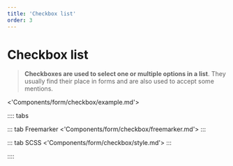 ```yaml
---
title: 'Checkbox list'
order: 3
---
```


# Checkbox list

> **Checkboxes are used to select one or multiple options in a list**. They usually find their place in forms and are also used to accept some mentions.

<'Components/form/checkbox/example.md'>

:::: tabs

::: tab Freemarker
<'Components/form/checkbox/freemarker.md'>
:::

::: tab SCSS
<'Components/form/checkbox/style.md'>
:::

::::